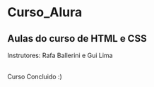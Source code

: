 # Curso_Alura
<h2>Aulas do curso de HTML e CSS</h2>

<p>
  Instrutores: Rafa Ballerini e Gui Lima<br><br>

  Curso Concluido :)

</p>
